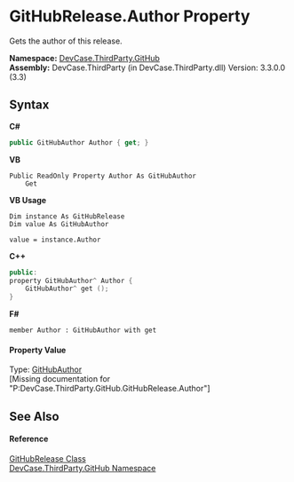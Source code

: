 # GitHubRelease.Author Property 
 

Gets the author of this release.

**Namespace:**&nbsp;<a href="N_DevCase_ThirdParty_GitHub">DevCase.ThirdParty.GitHub</a><br />**Assembly:**&nbsp;DevCase.ThirdParty (in DevCase.ThirdParty.dll) Version: 3.3.0.0 (3.3)

## Syntax

**C#**<br />
``` C#
public GitHubAuthor Author { get; }
```

**VB**<br />
``` VB
Public ReadOnly Property Author As GitHubAuthor
	Get
```

**VB Usage**<br />
``` VB Usage
Dim instance As GitHubRelease
Dim value As GitHubAuthor

value = instance.Author

```

**C++**<br />
``` C++
public:
property GitHubAuthor^ Author {
	GitHubAuthor^ get ();
}
```

**F#**<br />
``` F#
member Author : GitHubAuthor with get

```


#### Property Value
Type: <a href="T_DevCase_ThirdParty_GitHub_GitHubAuthor">GitHubAuthor</a><br />\[Missing <value> documentation for "P:DevCase.ThirdParty.GitHub.GitHubRelease.Author"\]

## See Also


#### Reference
<a href="T_DevCase_ThirdParty_GitHub_GitHubRelease">GitHubRelease Class</a><br /><a href="N_DevCase_ThirdParty_GitHub">DevCase.ThirdParty.GitHub Namespace</a><br />